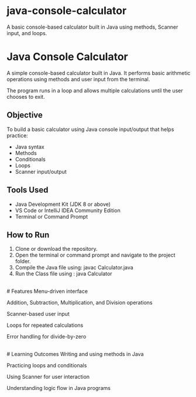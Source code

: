# java-console-calculator
A basic console-based calculator built in Java using methods, Scanner input, and loops.
<br>
#  Java Console Calculator <br>

A simple console-based calculator built in Java. It performs basic arithmetic operations using methods and user input from the terminal. <br>

The program runs in a loop and allows multiple calculations until the user chooses to exit.<br>

## Objective <br>

To build a basic calculator using Java console input/output that helps practice: <br>
- Java syntax 
- Methods  
- Conditionals  
- Loops 
- Scanner input/output
  
## Tools Used <br>

- Java Development Kit (JDK 8 or above) <br>
- VS Code or IntelliJ IDEA Community Edition <br>
- Terminal or Command Prompt <br>

## How to Run <br>
1. Clone or download the repository.
2. Open the terminal or command prompt and navigate to the project folder.
3. Compile the Java file using: javac Calculator.java
4. Run the Class  file using : java Calculator
<br>
# Features
Menu-driven interface

Addition, Subtraction, Multiplication, and Division operations

Scanner-based user input

Loops for repeated calculations

Error handling for divide-by-zero

<br>
# Learning Outcomes
Writing and using methods in Java

Practicing loops and conditionals

Using Scanner for user interaction

Understanding logic flow in Java programs


